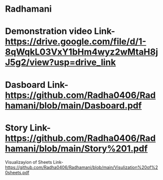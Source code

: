 # Radhamani
# Demonstration video Link- https://drive.google.com/file/d/1-8qWqkL03VxY1bHm4wyz2wMtaH8jJ5g2/view?usp=drive_link
# Dasboard Link- https://github.com/Radha0406/Radhamani/blob/main/Dasboard.pdf
# Story Link- https://github.com/Radha0406/Radhamani/blob/main/Story%201.pdf
Visualizayion of Sheets Link- https://github.com/Radha0406/Radhamani/blob/main/Visulization%20of%20sheets.pdf
